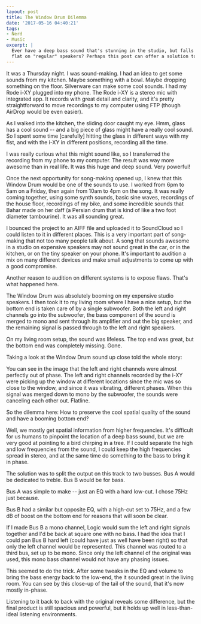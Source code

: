 ```yaml
---
layout: post
title: The Window Drum Dilemma
date: '2017-05-16 04:40:21'
tags:
- Nerd
- Music
excerpt: |
  Ever have a deep bass sound that's stunning in the studio, but falls
  flat on "regular" speakers? Perhaps this post can offer a solution to fix that.
---
```


It was a Thursday night. I was sound-making. I had an idea to get some sounds from my kitchen. Maybe something with a bowl. Maybe dropping something on the floor. Silverware can make some cool sounds. I had my Rode i-XY plugged into my phone. The Rode i-XY is a stereo mic with integrated app. It records with great detail and clarity, and it's pretty straightforward to move recordings to my computer using FTP (though AirDrop would be even easier).

As I walked into the kitchen, the sliding door caught my eye. Hmm, glass has a cool sound -- and a big piece of glass might have a really cool sound. So I spent some time [carefully] hitting the glass in different ways with my fist, and with the i-XY in different positions, recording all the time.

I was really curious what this might sound like, so I transferred the recording from my phone to my computer. The result was way more awesome than in real life. It was this huge and deep sound. Very powerful!

Once the next opportunity for song-making opened up, I knew that this Window Drum would be one of the sounds to use. I worked from 6pm to 5am on a Friday, then again from 10am to 4pm on the song. It was really coming together, using some synth sounds, basic sine waves, recordings of the house floor, recordings of my bike, and some incredible sounds that Bahar made on her daff (a Persian drum that is kind of like a two foot diameter tambourine). It was all sounding great.

I bounced the project to an AIFF file and uploaded it to SoundCloud so I could listen to it in different places. This is a very important part of song-making that not too many people talk about. A song that sounds awesome in a studio on expensive speakers may not sound great in the car, or in the kitchen, or on the tiny speaker on your phone. It's important to audition a mix on many different devices and make small adjustments to come up with a good compromise.

Another reason to audition on different systems is to expose flaws. That's what happened here.

The Window Drum was absolutely booming on my expensive studio speakers. I then took it to my living room where I have a nice setup, but the bottom end is taken care of by a single subwoofer. Both the left and right channels go into the subwoofer, the bass component of the sound is merged to mono and sent through its amplifier and out the big speaker, and the remaining signal is passed through to the left and right speakers.

On my living room setup, the sound was lifeless. The top end was great, but the bottom end was completely missing. Gone.

Taking a look at the Window Drum sound up close told the whole story:

You can see in the image that the left and right channels were almost perfectly out of phase. The left and right channels recorded by the i-XY were picking up the window at different locations since the mic was so close to the window, and since it was vibrating, different phases. When this signal was merged down to mono by the subwoofer, the sounds were canceling each other out. Flatline.

So the dilemma here: How to preserve the cool spatial quality of the sound and have a booming bottom end?

Well, we mostly get spatial information from higher frequencies. It's difficult for us humans to pinpoint the location of a deep bass sound, but we are very good at pointing to a bird chirping in a tree. If I could separate the high and low frequencies from the sound, I could keep the high frequencies spread in stereo, and at the same time do something to the bass to bring it in phase.

The solution was to split the output on this track to two busses. Bus A would be dedicated to treble. Bus B would be for bass.

Bus A was simple to make -- just an EQ with a hard low-cut. I chose 75Hz just because.

Bus B had a similar but opposite EQ, with a high-cut set to 75Hz, and a few dB of boost on the bottom end for reasons that will soon be clear.

If I made Bus B a mono channel, Logic would sum the left and right signals together and I'd be back at square one with no bass. I had the idea that I could pan Bus B hard left (could have just as well have been right) so that only the left channel would be represented. This channel was routed to a third bus, set up to be mono. Since only the left channel of the original was used, this mono bass channel would not have any phasing issues.

This seemed to do the trick. After some tweaks in the EQ and volume to bring the bass energy back to the low-end, the it sounded great in the living room. You can see by this close-up of the tail of the sound, that it's now mostly in-phase.

Listening to it back to back with the original reveals some difference, but the final product is still spacious and powerful, but it holds up well in less-than-ideal listening environments.
